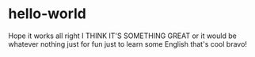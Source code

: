# hello-world
Hope it works
all right 
I THINK IT'S SOMETHING GREAT
or it would be
whatever
nothing
just for fun
just to learn some English
that's cool
bravo!
